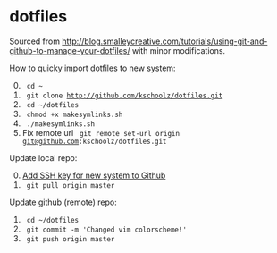 # dotfiles

Sourced from http://blog.smalleycreative.com/tutorials/using-git-and-github-to-manage-your-dotfiles/ with minor modifications.

How to quicky import dotfiles to new system:

0. <code> cd ~ </code>
1. <code> git clone http://github.com/kschoolz/dotfiles.git </code>
2. <code> cd ~/dotfiles </code>
3. <code> chmod +x makesymlinks.sh </code>
4. <code> ./makesymlinks.sh </code>
5. Fix remote url <code> git remote set-url origin git@github.com:kschoolz/dotfiles.git</code>

Update local repo:

0. [Add SSH key for new system to Github](https://help.github.com/articles/generating-ssh-keys/)
1. <code> git pull origin master </code>

Update github (remote) repo:

1. <code> cd ~/dotfiles </code>
2. <code> git commit -m 'Changed vim colorscheme!' </code>
3. <code> git push origin master </code>
